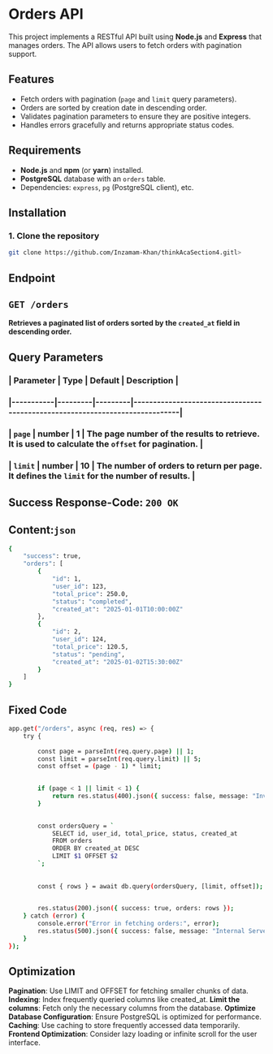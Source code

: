# Orders API

This project implements a RESTful API built using **Node.js** and **Express** that manages orders. The API allows users to fetch orders with pagination support.

## Features

- Fetch orders with pagination (`page` and `limit` query parameters).
- Orders are sorted by creation date in descending order.
- Validates pagination parameters to ensure they are positive integers.
- Handles errors gracefully and returns appropriate status codes.

## Requirements

- **Node.js** and **npm** (or **yarn**) installed.
- **PostgreSQL** database with an `orders` table.
- Dependencies: `express`, `pg` (PostgreSQL client), etc.

## Installation

### 1. Clone the repository

```bash
git clone https://github.com/Inzamam-Khan/thinkAcaSection4.gitl>

```


## Endpoint

## `GET /orders`

**Retrieves a paginated list of orders sorted by the `created_at` field in descending order.**

## Query Parameters

### | Parameter | Type    | Default | Description                                                                 |
### |-----------|---------|---------|-----------------------------------------------------------------------------|
### | `page`    | number  | 1       | The page number of the results to retrieve. It is used to calculate the `offset` for pagination. |
### | `limit`   | number  | 10      | The number of orders to return per page. It defines the `limit` for the number of results. |

## Success Response-Code: `200 OK`

## Content:`json`
```bash 
{
    "success": true,
    "orders": [
        {
            "id": 1,
            "user_id": 123,
            "total_price": 250.0,
            "status": "completed",
            "created_at": "2025-01-01T10:00:00Z"
        },
        {
            "id": 2,
            "user_id": 124,
            "total_price": 120.5,
            "status": "pending",
            "created_at": "2025-01-02T15:30:00Z"
        }
    ]
}
```
## Fixed Code
```bash
app.get("/orders", async (req, res) => {
    try {
        
        const page = parseInt(req.query.page) || 1;
        const limit = parseInt(req.query.limit) || 5;
        const offset = (page - 1) * limit;

        
        if (page < 1 || limit < 1) {
            return res.status(400).json({ success: false, message: "Invalid Parameters" });
        }

        
        const ordersQuery = `
            SELECT id, user_id, total_price, status, created_at 
            FROM orders 
            ORDER BY created_at DESC 
            LIMIT $1 OFFSET $2
        `;
        
        
        const { rows } = await db.query(ordersQuery, [limit, offset]);

        
        res.status(200).json({ success: true, orders: rows });
    } catch (error) {
        console.error("Error in fetching orders:", error);
        res.status(500).json({ success: false, message: "Internal Server Error" });
    }
});
```







## Optimization


**Pagination**: Use LIMIT and OFFSET for fetching smaller chunks of data.
**Indexing**: Index frequently queried columns like created_at.
**Limit the columns**: Fetch only the necessary columns from the database.
**Optimize Database Configuration**: Ensure PostgreSQL is optimized for performance.
**Caching**: Use caching to store frequently accessed data temporarily.
**Frontend Optimization**: Consider lazy loading or infinite scroll for the user interface.
